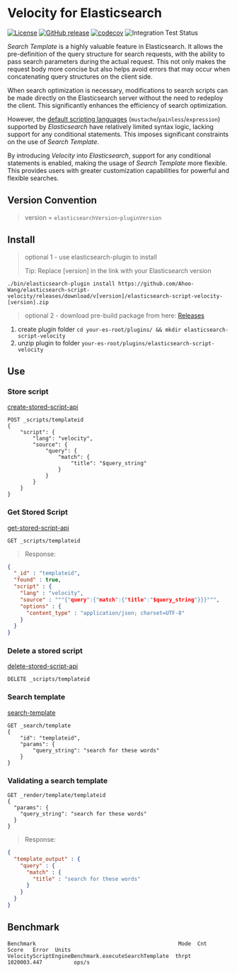# Velocity for Elasticsearch

[![License](https://img.shields.io/badge/license-Apache%202-4EB1BA.svg)](https://www.apache.org/licenses/LICENSE-2.0.html)
[![GitHub release](https://img.shields.io/github/release/Ahoo-Wang/elasticsearch-script-velocity.svg)](https://github.com/Ahoo-Wang/elasticsearch-script-velocity/releases)
[![codecov](https://codecov.io/gh/Ahoo-Wang/elasticsearch-script-velocity/graph/badge.svg?token=QK8XZXHBZN)](https://codecov.io/gh/Ahoo-Wang/elasticsearch-script-velocity)
![Integration Test Status](https://github.com/Ahoo-Wang/elasticsearch-script-velocity/actions/workflows/integration-test.yml/badge.svg)

*Search Template* is a highly valuable feature in Elasticsearch. It allows the pre-definition of the query structure for search requests, with the ability to pass search parameters during the actual request. This not only makes the request body more concise but also helps avoid errors that may occur when concatenating query structures on the client side.

When search optimization is necessary, modifications to search scripts can be made directly on the Elasticsearch server without the need to redeploy the client. This significantly enhances the efficiency of search optimization.

However, the [default scripting languages](https://www.elastic.co/guide/en/elasticsearch/reference/current/modules-scripting.html#scripting-available-languages) (`mustache`/`painless`/`expression`) supported by *Elasticsearch* have relatively limited syntax logic, lacking support for any conditional statements. This imposes significant constraints on the use of *Search Template*.

By introducing *Velocity* into *Elasticsearch*, support for any conditional statements is enabled, making the usage of *Search Template* more flexible. This provides users with greater customization capabilities for powerful and flexible searches.

## Version Convention

> version = `elasticsearchVersion`-`pluginVersion`

## Install

> optional 1 - use elasticsearch-plugin to install
> 
> Tip: Replace [version] in the link with your Elasticsearch version

```shell script
./bin/elasticsearch-plugin install https://github.com/Ahoo-Wang/elasticsearch-script-velocity/releases/download/v[version]/elasticsearch-script-velocity-[version].zip
```
> optional 2 - download pre-build package from here: [Releases](https://github.com/Ahoo-Wang/elasticsearch-script-velocity/releases)

1. create plugin folder `cd your-es-root/plugins/ && mkdir elasticsearch-script-velocity`
2. unzip plugin to folder `your-es-root/plugins/elasticsearch-script-velocity`

## Use

### Store script

[create-stored-script-api](https://www.elastic.co/guide/en/elasticsearch/reference/current/create-stored-script-api.html)

```http request
POST _scripts/templateid
{
    "script": {
        "lang": "velocity",
        "source": {
            "query": {
                "match": {
                    "title": "$query_string"
                }
            }
        }
    }
}
```
### Get Stored Script

[get-stored-script-api](https://www.elastic.co/guide/en/elasticsearch/reference/current/get-stored-script-api.html)

```http request
GET _scripts/templateid
```

> Response:

```json
{
  "_id" : "templateid",
  "found" : true,
  "script" : {
    "lang" : "velocity",
    "source" : """{"query":{"match":{"title":"$query_string"}}}""",
    "options" : {
      "content_type" : "application/json; charset=UTF-8"
    }
  }
}
```

### Delete a stored script

[delete-stored-script-api](https://www.elastic.co/guide/en/elasticsearch/reference/current/delete-stored-script-api.html)

```http request
DELETE _scripts/templateid
```

### Search template

[search-template](https://www.elastic.co/guide/en/elasticsearch/reference/current/search-template.html)

```http request
GET _search/template
{
    "id": "templateid", 
    "params": {
        "query_string": "search for these words"
    }
}
```

### Validating a search template

```http request
GET _render/template/templateid
{
  "params": {
    "query_string": "search for these words"
  }
}
```

> Response:

```json
{
  "template_output" : {
    "query" : {
      "match" : {
        "title" : "search for these words"
      }
    }
  }
}
```

## Benchmark

```
Benchmark                                             Mode  Cnt        Score   Error  Units
VelocityScriptEngineBenchmark.executeSearchTemplate  thrpt       1020003.447          ops/s
```